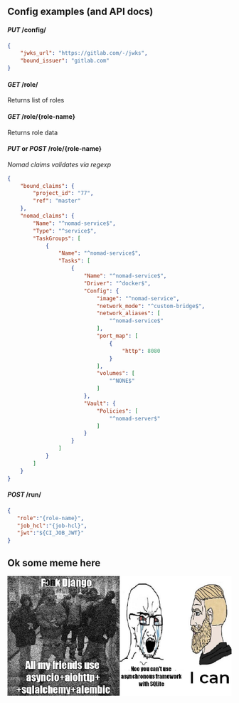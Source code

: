 ## Config examples (and API docs)

#### *PUT* /config/

```json
{
    "jwks_url": "https://gitlab.com/-/jwks",
    "bound_issuer": "gitlab.com"
}
```

#### *GET* /role/

Returns list of roles

#### *GET* /role/{role-name}

Returns role data

#### *PUT* or *POST* /role/{role-name}

*Nomad claims validates via regexp*

```json
{
    "bound_claims": {
        "project_id": "77",
        "ref": "master"
    },
    "nomad_claims": {
        "Name": "^nomad-service$",
        "Type": "^service$",
        "TaskGroups": [
            {
                "Name": "^nomad-service$",
                "Tasks": [
                    {
                        "Name": "^nomad-service$",
                        "Driver": "^docker$",
                        "Config": {
                            "image": "^nomad-service",
                            "network_mode": "^custom-bridge$",
                            "network_aliases": [
                                "^nomad-service$"
                            ],
                            "port_map": [
                                {
                                    "http": 8080
                                }
                            ],
                            "volumes": [
                                "^NONE$"
                            ]
                        },
                        "Vault": {
                            "Policies": [
                                "^nomad-server$"
                            ]
                        }
                    }
                ]
            }
        ]
    }
}
```

#### *POST* /run/

```json
{
   "role":"{role-name}",
   "job_hcl":"{job-hcl}",
   "jwt":"${CI_JOB_JWT}"
}
```

## Ok some meme here 

![Meme](.misc/meme.jpg)